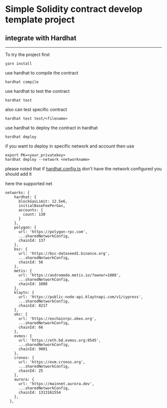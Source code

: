 # Simple Solidity contract develop template project

## integrate with Hardhat

---
To try the project first

```
yarn install
```

use hardhat to compile the contract

```
hardhat compile
```

use hardhat to test the contract

```angular2html
hardhat test
```

also can test specific contract

```angular2html
hardhat test test/<filename>
```

use hardhat to deploy the contract in hardhat

```angular2html
hardhat deploy
```

if you want to deploy in specific network and account then use

```angular2html
export PK=<your_privatekey>
hardhat deploy --network <networkname>
```

please noted that if [hardhat.config.ts](hardhat.config.ts) don't have the network configured you should add it

here the supported net

```
networks: {
    hardhat: {
      blockGasLimit: 12.5e6,
      initialBaseFeePerGas,
      accounts: {
        count: 130
      }
    },
    polygon: {
      url: 'https://polygon-rpc.com',
      ...sharedNetworkConfig,
      chainId: 137
    },
    bsc: {
      url: 'https://bsc-dataseed1.binance.org',
      ...sharedNetworkConfig,
      chainId: 56
    },
    metis: {
      url: 'https://andromeda.metis.io/?owner=1088',
      ...sharedNetworkConfig,
      chainId: 1088
    },
    klaytn: {
      url: 'https://public-node-api.klaytnapi.com/v1/cypress',
      ...sharedNetworkConfig,
      chainId: 8217
    },
    okc: {
      url: 'https://exchainrpc.okex.org',
      ...sharedNetworkConfig,
      chainId: 66
    },
    evmos: {
      url: 'https://eth.bd.evmos.org:8545',
      ...sharedNetworkConfig,
      chainId: 9001
    },
    cronos: {
      url: 'https://evm.cronos.org',
      ...sharedNetworkConfig,
      chainId: 25
    },
    aurora: {
      url: 'https://mainnet.aurora.dev',
      ...sharedNetworkConfig,
      chainId: 1313161554
    },
  },
```
